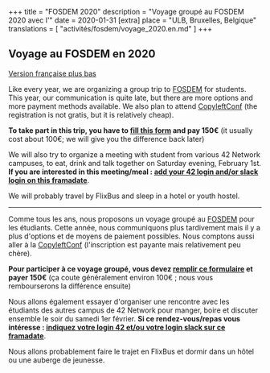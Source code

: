 +++
title = "FOSDEM 2020"
description = "Voyage groupé au FOSDEM 2020 avec l'"
date = 2020-01-31
[extra]
place = "ULB, Bruxelles, Belgique"
translations = [
    "activités/fosdem/voyage_2020.en.md"
]
+++

## Voyage au FOSDEM en 2020

[Version française plus bas](#frenchversion)

Like every year, we are organizing a group trip to
[FOSDEM](https://fosdem.org/2020/) for students.
This year, our communication is quite late, but there are more options and more
payment methods available.
We also plan to attend [CopyleftConf](https://2020.copyleftconf.org/) (the
registration is not gratis, but it is relatively cheap).

**To take part in this trip, you have to [fill this
form](https://fosdem.sansnom.org) and pay 150€** (it usually cost about 100€;
we will give you the difference back later)

We will also try to organize a meeting with student from various 42 Network
campuses, to eat, drink and talk together on Saturday evening, February 1st.
**If you are interested in this meeting/meal : [add your 42 login and/or slack
login on this
framadate](https://framadate.org/42-meeting-fosdem-2020-with-asn)**.

We will probably travel by FlixBus and sleep in a hotel or youth hostel.

---

<span id="frenchversion"></span>

Comme tous les ans, nous proposons un voyage groupé au
[FOSDEM](https://fosdem.org/2020/) pour les étudiants.
Cette année, nous communiquons plus tardivement mais il y a plus d'options et
de moyens de paiement possibles.
Nous comptons aussi aller à la [CopyleftConf](https://2020.copyleftconf.org/)
(l'inscription est payante mais relativement peu chère).

**Pour participer à ce voyage groupé, vous devez [remplir ce
formulaire](https://fosdem.sansnom.org) et payer 150€** (ça coute généralement
environ 100€ ; nous vous rembourserons la différence ensuite)

Nous allons également essayer d'organiser une rencontre avec les étudiants des
autres campus de 42 Network pour manger, boire et discuter ensemble le soir du
samedi 1er février. **Si ce rendez-vous/repas vous intéresse : [indiquez votre
login 42 et/ou votre login slack sur ce
framadate](https://framadate.org/42-meeting-fosdem-2020-with-asn)**.

Nous allons probablement faire le trajet en FlixBus et dormir dans un hôtel ou
une auberge de jeunesse.
